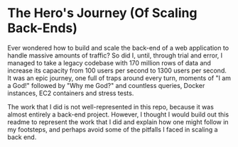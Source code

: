 # The Hero's Journey (Of Scaling Back-Ends)

Ever wondered how to build and scale the back-end of a web application to handle massive amounts of traffic? So did I, until, through trial and error, I managed to take a legacy codebase with 170 million rows of data and increase its capacity from 100 users per second to 1300 users per second. It was an epic journey, one full of traps around every turn, moments of "I am a God!" followed by "Why me God?" and countless queries, Docker instances, EC2 containers and stress tests.

The work that I did is not well-represented in this repo, because it was almost entirely a back-end project. However, I thought I would build out this readme to represent the work that I did and explain how one might follow in my footsteps, and perhaps avoid some of the pitfalls I faced in scaling a back end.
